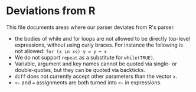 # Deviations from R

This file documents areas where our parser deviates from R's parser.

- the bodies of while and for loops are not allowed to be directly top-level expressions, without using curly braces. For instance the following is not allowed: `for (x in xs) y = y + x`
- We do not support `repeat` as a substitute for `while(TRUE)`.
- Variable, argument and key names cannot be quoted via single- or double-quotes, but they can be quoted via backticks.
- `diff` does not currently accept other parameters than the vector `x`.
- `<-` and `=` assignments are both turned into `<-` in expressions.
